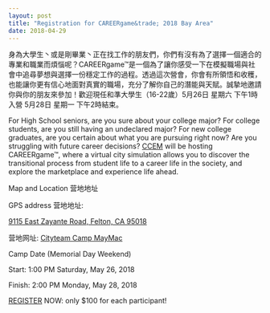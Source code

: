 ```yaml
---
layout: post
title: "Registration for CAREERgame&trade; 2018 Bay Area"
date: 2018-04-29
---
```


身為大學生丶或是剛畢業丶正在找工作的朋友們，你們有沒有為了選擇一個適合的專業和職業而煩惱呢？CAREERgame&trade;是一個為了讓你感受一下在模擬職場與社會中追尋夢想與選擇一份穩定工作的過程。透過這次營會，你會有所領悟和收穫，也能讓你更有信心地面對真實的職場，充分了解你自己的潛能與天賦。誠摯地邀請你與你的朋友來參加！歡迎現任和準大學生（16-22歲）5月26日 星期六 下午1時入營 5月28日 星期一 下午2時結束。

For High School seniors, are you sure about your college major? For college students, are you still having an undeclared major? For new college graduates, are you certain about what you are pursuing right now? Are you struggling with future career decisions? <a href="https://www.facebook.com/ccem.goodnews/">CCEM</a> will be hosting CAREERgame&trade;, where a virtual city simulation allows you to discover the transitional process from student life to a career life in the society, and explore the marketplace and experience life ahead.

<div class="divider"></div>
<div class="section">
  <div class="row">
    <div class="col s12 m10">
      <div class="card blue-grey darken-1">
        <div class="card-content white-text">
          <span class="card-title">Map and Location 营地地址</span>
          <p>GPS address 营地地址:</p>
          <p><a href="https://www.google.com/maps/place/City+Team+Camp+May-Mac/@37.0856825,-122.053652,15z/data=!4m5!3m4!1s0x0:0x6ff96d917fad69aa!8m2!3d37.0856825!4d-122.053652">9115 East Zayante Road, Felton, CA 95018</a></p>
          <p>营地网址: <a href="https://www.cityteam.org/camp-maymac/">Cityteam Camp MayMac</a></p>
        </div>
      </div>
    </div>
  </div>
  <div class="row">
    <div class="col s12 m10">
      <div class="card blue-grey darken-1">
        <div class="card-content white-text">
          <span class="card-title">Camp Date (Memorial Day Weekend)</span>
          <p>Start: 1:00 PM Saturday, May 26, 2018</p>
          <p>Finish: 2:00 PM Monday, May 28, 2018</p>
        </div>
      </div>
    </div>
  </div>
  <div class="row">
    <div class="col s12 m10">
      <div class="card blue-grey darken-1">
        <div class="card-content white-text">
          <span class="card-title"><a href="https://www.cognitoforms.com/CCEM1/CareerGame">REGISTER</a> NOW: only $100 for each participant!</span>
        </div>
      </div>
    </div>
  </div>
</div>
